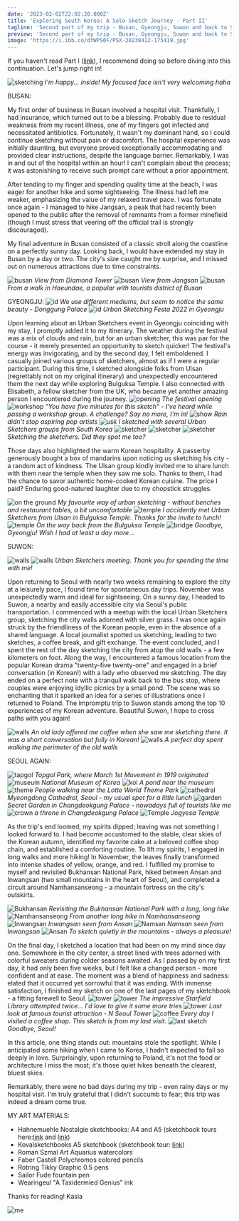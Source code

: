 ```yaml
---
date: '2023-02-02T22:02:20.000Z'
title: 'Exploring South Korea: A Solo Sketch Journey - Part II'
tagline: 'Second part of my trip - Busan, Gyeongju, Suwon and back to Seoul'
preview: 'Second part of my trip - Busan, Gyeongju, Suwon and back to Seoul'
image: 'https://i.ibb.co/dfWPS0F/PSX-20230412-175419.jpg'
---
```

If you haven't read Part I ([link](https://adventurerartist.com/blog/d1e083c3-f9bf-435f-9a63-0aa52b1b40d6)), I recommend doing so before diving into this continuation. Let's jump right in!

![sketching](https://i.ibb.co/qYx92tk/IMG-20221031-194000-365.jpg "sketching")
*I'm happy... inside! My focused face isn't very welcoming haha*

BUSAN:

My first order of business in Busan involved a hospital visit. Thankfully, I had insurance, which turned out to be a blessing. Probably due to residual weakness from my recent illness, one of my fingers got infected and necessitated antibiotics. Fortunately, it wasn't my dominant hand, so I could continue sketching without pain or discomfort. The hospital experience was initially daunting, but everyone proved exceptionally accommodating and provided clear instructions, despite the language barrier. Remarkably, I was in and out of the hospital within an hour! I can't complain about the process; it was astonishing to receive such prompt care without a prior appointment.

After tending to my finger and spending quality time at the beach, I was eager for another hike and some sightseeing. The illness had left me weaker, emphasizing the value of my relaxed travel pace. I was fortunate once again - I managed to hike Jangsan, a peak that had recently been opened to the public after the removal of remnants from a former minefield (though I must stress that veering off the official trail is strongly discouraged).

My final adventure in Busan consisted of a classic stroll along the coastline on a perfectly sunny day. Looking back, I would have extended my stay in Busan by a day or two. The city's size caught me by surprise, and I missed out on numerous attractions due to time constraints.

![busan](https://i.ibb.co/7vQv39x/PSX-20230319-172542.jpg "busan")
*View from Diamond Tower*
![busan](https://i.ibb.co/fQGPG0c/PSX-20230316-131613.jpg "busan")
*View from Jangsan*
![busan](https://i.ibb.co/6XHqdyg/PSX-20230319-172245.jpg "busan")
*From a walk in Haeundae, a popular with tourists district of Busan*

GYEONGJU:
![id](https://i.ibb.co/GPYQm4w/PSX-20230323-154201.jpg "id")
*We use different mediums, but seem to notice the same beauty - Donggung Palace*
![id](https://i.ibb.co/HdtdvH8/IMG-20221031-203557-190.jpg "id")
*Urban Sketching Festa 2022 in Gyeongju*

Upon learning about an Urban Sketchers event in Gyeongju coinciding with my stay, I promptly added it to my itinerary. The weather during the festival was a mix of clouds and rain, but for an urban sketcher, this was par for the course - it merely presented an opportunity to sketch quicker! The festival's energy was invigorating, and by the second day, I felt emboldened. I casually joined various groups of sketchers, almost as if I were a regular participant. During this time, I sketched alongside folks from Ulsan (regrettably not on my original itinerary) and unexpectedly encountered them the next day while exploring Bulguksa Temple. I also connected with Elisabeth, a fellow sketcher from the UK, who became yet another amazing person I encountered during the journey.
![opening](https://i.ibb.co/VLH5WrB/PSX-20230320-150427.jpg "opening")
*The festival opening*
![workshop](https://i.ibb.co/ySst6Jx/PSX-20221101-230007-1.jpg "workshop")
*"You have five minutes for this sketch" - I've heard while passing a workshop group. A challenge? Say no more, I'm in!*
![show](https://i.ibb.co/BC14PjV/PSX-20230320-150358.jpg "show")
*Rain didn't stop aspiring pop artists*
![usk](https://i.ibb.co/34VYGK8/PSX-20230322-182110.jpg "usk")
*I sketched with several Urban Sketchers groups from South Korea*
![sketcher](https://i.ibb.co/QkNPB8k/PXL-20221029-053603957.jpg "sketcher")
![sketcher](https://i.ibb.co/9ZLfzXx/PSX-20230322-182343.jpg "sketcher")
![sketcher](https://i.ibb.co/C2Hzp4Q/PSX-20230322-182141.jpg "sketcher")
*Sketching the sketchers. Did they spot me too?*

Those days also highlighted the warm Korean hospitality. A passerby generously bought a box of mandarins upon noticing us sketching his city - a random act of kindness. The Ulsan group kindly invited me to share lunch with them near the temple when they saw me solo. Thanks to them, I had the chance to savor authentic home-cooked Korean cuisine. The price I paid? Enduring good-natured laughter due to my chopstick struggles.

![on the ground](https://i.ibb.co/sCyZmNG/IMG-20221030-224240-719.jpg "on the ground")
*My favourite way of urban sketching - without benches and restaurant tables,  a bit uncomfortable*
![temple](https://i.ibb.co/p42y63g/PSX-20230326-182847.jpg "temple")
*I accidently met Urban Sketchers from Ulsan in Bulguksa Temple. Thanks for the invite to lunch!*
![temple](https://i.ibb.co/Gv07DxC/PSX-20230326-182908.jpg "temple")
*On the way back from the Bulguksa Temple*
![bridge](https://i.ibb.co/MfHdr1k/PSX-20230323-153953.jpg "bridge")
*Goodbye, Gyeongju! Wish I had at least a day more...*

SUWON:

![walls](https://i.ibb.co/wWgrspL/PSX-20230406-132531.jpg "walls")
![walls](https://i.ibb.co/jrfhJ87/PSX-20230407-175611.jpg "walls")
*Urban Sketchers meeting. Thank you for spending the time with me!*

Upon returning to Seoul with nearly two weeks remaining to explore the city at a leisurely pace, I found time for spontaneous day trips. November was unexpectedly warm and ideal for sightseeing. On a sunny day, I headed to Suwon, a nearby and easily accessible city via Seoul's public transportation. I commenced with a meetup with the local Urban Sketchers group, sketching the city walls adorned with silver grass. I was once again struck by the friendliness of the Korean people, even in the absence of a shared language. A local journalist spotted us sketching, leading to two sketches, a coffee break, and gift exchange. The event concluded, and I spent the rest of the day sketching the city from atop the old walls - a few kilometers on foot. Along the way, I encountered a famous location from the popular Korean drama "twenty-five twenty-one" and engaged in a brief conversation (in Korean!) with a lady who observed me sketching. The day ended on a perfect note with a tranquil walk back to the bus stop, where couples were enjoying idyllic picnics by a small pond. The scene was so enchanting that it sparked an idea for a series of illustrations once I returned to Poland. The impromptu trip to Suwon stands among the top 10 experiences of my Korean adventure. Beautiful Suwon, I hope to cross paths with you again!

![walls](https://i.ibb.co/M99pJ7R/PSX-20230411-181102.jpg "walls")
*An old lady offered me coffee when she saw me sketching there. It was a short conversation but fully in Korean!*
![walls](https://i.ibb.co/F56DvHB/PSX-20230412-175349.jpg "walls")
*A perfect day spent walking the perimeter of the old walls*


SEOUL AGAIN:

![tapgol](https://i.ibb.co/6DSqsqJ/PSX-20230330-162106.jpg "tapgol")
*Tapgol Park, where  March 1st Movement in 1919 originated*
![museum](https://i.ibb.co/zZSNc9j/PXL-20221104-043919123.jpg "museum")
*National Museum of Korea*
![koi](https://i.ibb.co/jyQhws9/PSX-20230330-162238.jpg "koi")
*A pond near the museum*
![theme](https://i.ibb.co/Bz0ZnFV/PSX-20230331-154209.jpg "theme")
*People walking near the Lotte World Theme Park*
![cathedral](https://i.ibb.co/dBs1ksZ/PSX-20230418-115654.jpg "cathedral")
*Myeongdong Cathedral, Seoul - my usual spot for a little lunch*
![garden](https://i.ibb.co/jTb7GMm/PSX-20230327-141226.jpg "garden")
*Secret Garden in Changdeokgung Palace - nowadays full of tourists like me*
![crown](https://i.ibb.co/4dYShgJ/PSX-20230327-140741.jpg "crown")
*a throne in Changdeokgung Palace*
![Temple](https://i.ibb.co/52d5KXC/PSX-20230330-162345.jpg "Temple")
*Jogyesa Temple*

As the trip's end loomed, my spirits dipped; leaving was not something I looked forward to. I had become accustomed to the stable, clear skies of the Korean autumn, identified my favorite cake at a beloved coffee shop chain, and established a comforting routine. To lift my spirits, I engaged in long walks and more hiking! In November, the leaves finally transformed into intense shades of yellow, orange, and red. I fulfilled my promise to myself and revisited Bukhansan National Park, hiked between Ansan and Inwangsan (two small mountains in the heart of Seoul), and completed a circuit around Namhansanseong - a mountain fortress on the city's outskirts.

![Bukhansan ](https://i.ibb.co/mBKNwmS/PSX-20230416-194834.jpg "Bukhansan ")
*Revisiting the Bukhansan National Park with a long, long hike*
![Namhansanseong ](https://i.ibb.co/5MZPTQr/PSX-20230403-182324.jpg "Namhansanseong ")
*From another long hike in Namhansanseong*
![Inwangsan ](https://i.ibb.co/xHwqTQM/PSX-20230419-183117.jpg "Inwangsan")
*Inwangsan seen from Ansan*
![Namsan ](https://i.ibb.co/x7D8mzp/PSX-20230419-183049.jpg "Namsan ")
*Namsan seen from Inwangsan*
![Ansan](https://i.ibb.co/zbBX7JC/PXL-20221114-031738287.jpg "Ansan")
*To sketch quietly in the mountains - always a pleasure!*


On the final day, I sketched a location that had been on my mind since day one. Somewhere in the city center, a street lined with trees adorned with colorful sweaters during colder seasons awaited. As I passed by on my first day, it had only been five weeks, but I felt like a changed person - more confident and at ease. The moment was a blend of happiness and sadness: elated that it occurred yet sorrowful that it was ending. With immense satisfaction, I finished my sketch on one of the last pages of my sketchbook - a fitting farewell to Seoul.
![tower](https://i.ibb.co/qBvS6kp/PSX-20230402-163647.jpg "tower")
![tower](https://i.ibb.co/qmm476m/PSX-20230402-163744.jpg "tower")
*The impressive Starfield Library attempted twice... I'd love to give it some more tries*
![tower](https://i.ibb.co/gMZKyvY/PSX-20230414-190759.jpg "tower")
*Last look at famous tourist attraction -  N Seoul Tower*
![coffee](https://i.ibb.co/1mCwfnP/PSX-20230418-115737-1.jpg "coffee")
*Every day I visited a coffee shop. This sketch is from my last visit.*
![last sketch](https://i.ibb.co/2NdVYXQ/PSX-20230419-182922.jpg "last sketch")
*Goodbye, Seoul!*

In this article, one thing stands out: mountains stole the spotlight. While I anticipated some hiking when I came to Korea, I hadn't expected to fall so deeply in love. Surprisingly, upon returning to Poland, it's not the food or architecture I miss the most; it's those quiet hikes beneath the clearest, bluest skies.

Remarkably, there were no bad days during my trip - even rainy days or my hospital visit. I'm truly grateful that I didn't succumb to fear; this trip was indeed a dream come true.

MY ART MATERIALS:
- Hahnemuehle Nostalgie sketchbooks: A4 and A5 (sketchbook tours here:[link](https://www.youtube.com/watch?v=deN_62Wq_j0) and [link](https://www.youtube.com/watch?v=03RD4GBJRxs))
- Kovalsketchbooks A5 sketchbook (sketchbook tour: [link](https://www.youtube.com/watch?v=xH_Pe4_EOI0))
- Roman Szmal Art Aquarius watercolors
- Faber Castell Polychromos colored pencils
- Rotring Tikky Graphic 0.5 pens
- Sailor Fude fountain pen
- Wearingeul "A Taxidermied Genius" ink

Thanks for reading!
Kasia

![me](https://i.ibb.co/VV5Zq94/PXL-20221111-014941466-1.jpg "me")

